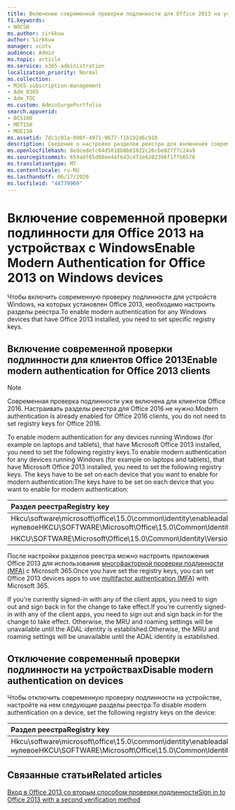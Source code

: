 ```yaml
---
title: Включение современной проверки подлинности для Office 2013 на устройствах с Windows
f1.keywords:
- NOCSH
ms.author: sirkkuw
author: Sirkkuw
manager: scotv
audience: Admin
ms.topic: article
ms.service: o365-administration
localization_priority: Normal
ms.collection:
- M365-subscription-management
- Adm_O365
- Adm_TOC
ms.custom: AdminSurgePortfolio
search.appverid:
- BCS160
- MET150
- MOE150
ms.assetid: 7dc1c01a-090f-4971-9677-f1b192d6c910
description: Сведения о настройке разделов реестра для включения современной проверки подлинности для устройств, на которых установлен Microsoft Office 2013.
ms.openlocfilehash: 8edcedefc04d5018b8b61022c26cbe027f7c24a9
ms.sourcegitcommit: 659adf65d88ee44f643c471e6202396f1ffb6576
ms.translationtype: MT
ms.contentlocale: ru-RU
ms.lasthandoff: 06/17/2020
ms.locfileid: "44779969"
---
```

# <a name="enable-modern-authentication-for-office-2013-on-windows-devices"></a><span data-ttu-id="546d0-103">Включение современной проверки подлинности для Office 2013 на устройствах с Windows</span><span class="sxs-lookup"><span data-stu-id="546d0-103">Enable Modern Authentication for Office 2013 on Windows devices</span></span>

<span data-ttu-id="546d0-104">Чтобы включить современную проверку подлинности для устройств Windows, на которых установлен Office 2013, необходимо настроить разделы реестра.</span><span class="sxs-lookup"><span data-stu-id="546d0-104">To enable modern authentication for any Windows devices that have Office 2013 installed, you need to set specific registry keys.</span></span>
  
## <a name="enable-modern-authentication-for-office-2013-clients"></a><span data-ttu-id="546d0-105">Включение современной проверки подлинности для клиентов Office 2013</span><span class="sxs-lookup"><span data-stu-id="546d0-105">Enable modern authentication for Office 2013 clients</span></span>

> [!NOTE]
> <span data-ttu-id="546d0-106">Современная проверка подлинности уже включена для клиентов Office 2016. Настраивать разделы реестра для Office 2016 не нужно.</span><span class="sxs-lookup"><span data-stu-id="546d0-106">Modern authentication is already enabled for Office 2016 clients, you do not need to set registry keys for Office 2016.</span></span> 
  
<span data-ttu-id="546d0-107">To enable modern authentication for any devices running Windows (for example on laptops and tablets), that have Microsoft Office 2013 installed, you need to set the following registry keys.</span><span class="sxs-lookup"><span data-stu-id="546d0-107">To enable modern authentication for any devices running Windows (for example on laptops and tablets), that have Microsoft Office 2013 installed, you need to set the following registry keys.</span></span> <span data-ttu-id="546d0-108">The keys have to be set on each device that you want to enable for modern authentication:</span><span class="sxs-lookup"><span data-stu-id="546d0-108">The keys have to be set on each device that you want to enable for modern authentication:</span></span>
  
|<span data-ttu-id="546d0-109">**Раздел реестра**</span><span class="sxs-lookup"><span data-stu-id="546d0-109">**Registry key**</span></span>|<span data-ttu-id="546d0-110">**Тип**</span><span class="sxs-lookup"><span data-stu-id="546d0-110">**Type**</span></span>|<span data-ttu-id="546d0-111">**Значение**</span><span class="sxs-lookup"><span data-stu-id="546d0-111">**Value**</span></span> |
|:-------|:------:|--------:|
|<span data-ttu-id="546d0-112">Hkcu\software\microsoft\office\15.0\common\identity\enableadal нулевое</span><span class="sxs-lookup"><span data-stu-id="546d0-112">HKCU\SOFTWARE\Microsoft\Office\15.0\Common\Identity\EnableADAL</span></span>  |<span data-ttu-id="546d0-113">REG_DWORD</span><span class="sxs-lookup"><span data-stu-id="546d0-113">REG_DWORD</span></span>  |<span data-ttu-id="546d0-114">1 </span><span class="sxs-lookup"><span data-stu-id="546d0-114">1</span></span>  |
|<span data-ttu-id="546d0-115">HKCU\SOFTWARE\Microsoft\Office\15.0\Common\Identity\Version</span><span class="sxs-lookup"><span data-stu-id="546d0-115">HKCU\SOFTWARE\Microsoft\Office\15.0\Common\Identity\Version</span></span> |<span data-ttu-id="546d0-116">REG_DWORD</span><span class="sxs-lookup"><span data-stu-id="546d0-116">REG_DWORD</span></span> |<span data-ttu-id="546d0-117">1 </span><span class="sxs-lookup"><span data-stu-id="546d0-117">1</span></span> |
   
<span data-ttu-id="546d0-118">После настройки разделов реестра можно настроить приложения Office 2013 для использования [многофакторной проверки подлинности (MFA)](set-up-multi-factor-authentication.md) с Microsoft 365.</span><span class="sxs-lookup"><span data-stu-id="546d0-118">Once you have set the registry keys, you can set Office 2013 devices apps to use [multifactor authentication (MFA)](set-up-multi-factor-authentication.md) with Microsoft 365.</span></span> 
  
<span data-ttu-id="546d0-119">If you're currently signed-in with any of the client apps, you need to sign out and sign back in for the change to take effect.</span><span class="sxs-lookup"><span data-stu-id="546d0-119">If you're currently signed-in with any of the client apps, you need to sign out and sign back in for the change to take effect.</span></span> <span data-ttu-id="546d0-120">Otherwise, the MRU and roaming settings will be unavailable until the ADAL identity is established.</span><span class="sxs-lookup"><span data-stu-id="546d0-120">Otherwise, the MRU and roaming settings will be unavailable until the ADAL identity is established.</span></span>
  
## <a name="disable-modern-authentication-on-devices"></a><span data-ttu-id="546d0-121">Отключение современный проверки подлинности на устройствах</span><span class="sxs-lookup"><span data-stu-id="546d0-121">Disable modern authentication on devices</span></span>

<span data-ttu-id="546d0-122">Чтобы отключить современную проверку подлинности на устройстве, настройте на нем следующие разделы реестра:</span><span class="sxs-lookup"><span data-stu-id="546d0-122">To disable modern authentication on a device, set the following registry keys on the device:</span></span>
  
|<span data-ttu-id="546d0-123">**Раздел реестра**</span><span class="sxs-lookup"><span data-stu-id="546d0-123">**Registry key**</span></span>|<span data-ttu-id="546d0-124">**Тип**</span><span class="sxs-lookup"><span data-stu-id="546d0-124">**Type**</span></span>|<span data-ttu-id="546d0-125">**Значение**</span><span class="sxs-lookup"><span data-stu-id="546d0-125">**Value**</span></span>|
|:-------|:------:|--------:|
|<span data-ttu-id="546d0-126">Hkcu\software\microsoft\office\15.0\common\identity\enableadal нулевое</span><span class="sxs-lookup"><span data-stu-id="546d0-126">HKCU\SOFTWARE\Microsoft\Office\15.0\Common\Identity\EnableADAL</span></span> |<span data-ttu-id="546d0-127">REG_DWORD</span><span class="sxs-lookup"><span data-stu-id="546d0-127">REG_DWORD</span></span>|<span data-ttu-id="546d0-128">нуль</span><span class="sxs-lookup"><span data-stu-id="546d0-128">0</span></span>|
   
## <a name="related-articles"></a><span data-ttu-id="546d0-129">Связанные статьи</span><span class="sxs-lookup"><span data-stu-id="546d0-129">Related articles</span></span>
[<span data-ttu-id="546d0-130">Вход в Office 2013 со вторым способом проверки подлинности</span><span class="sxs-lookup"><span data-stu-id="546d0-130">Sign in to Office 2013 with a second verification method</span></span>](https://support.microsoft.com/office/2b856342-170a-438e-9a4f-3c092394d3cb)

  

